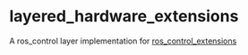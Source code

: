 # layered_hardware_extensions
A ros_control layer implementation for [ros_control_extensions](https://github.com/yoshito-n-students/ros_control_extensions)
